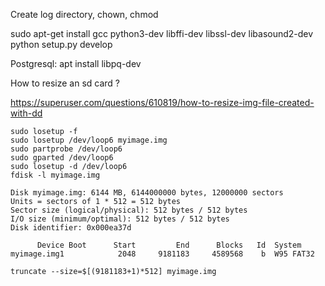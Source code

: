 Create log directory, chown, chmod

sudo apt-get install gcc python3-dev libffi-dev libssl-dev libasound2-dev
python setup.py develop

Postgresql:
apt install libpq-dev

How to resize an sd card ?

https://superuser.com/questions/610819/how-to-resize-img-file-created-with-dd

```
sudo losetup -f
sudo losetup /dev/loop6 myimage.img
sudo partprobe /dev/loop6
sudo gparted /dev/loop6
sudo losetup -d /dev/loop6
fdisk -l myimage.img

Disk myimage.img: 6144 MB, 6144000000 bytes, 12000000 sectors
Units = sectors of 1 * 512 = 512 bytes
Sector size (logical/physical): 512 bytes / 512 bytes
I/O size (minimum/optimal): 512 bytes / 512 bytes
Disk identifier: 0x000ea37d

      Device Boot      Start         End      Blocks   Id  System
myimage.img1            2048     9181183     4589568    b  W95 FAT32

truncate --size=$[(9181183+1)*512] myimage.img
```
